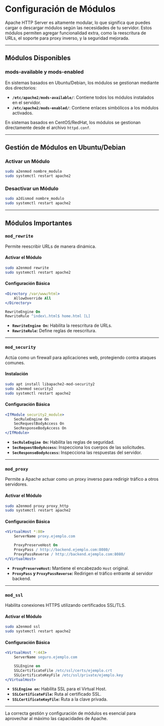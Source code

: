 # Configuración de Módulos

Apache HTTP Server es altamente modular, lo que significa que puedes cargar o descargar módulos según las necesidades de tu servidor. Estos módulos permiten agregar funcionalidad extra, como la reescritura de URLs, el soporte para proxy inverso, y la seguridad mejorada.

---

## Módulos Disponibles

### mods-available y mods-enabled

En sistemas basados en Ubuntu/Debian, los módulos se gestionan mediante dos directorios:

- **`/etc/apache2/mods-available/`**: Contiene todos los módulos instalados en el servidor.
- **`/etc/apache2/mods-enabled/`**: Contiene enlaces simbólicos a los módulos activados.

En sistemas basados en CentOS/RedHat, los módulos se gestionan directamente desde el archivo `httpd.conf`.

---

## Gestión de Módulos en Ubuntu/Debian

### Activar un Módulo

```bash
sudo a2enmod nombre_modulo
sudo systemctl restart apache2
```

### Desactivar un Módulo

```bash
sudo a2dismod nombre_modulo
sudo systemctl restart apache2
```

---

## Módulos Importantes

### `mod_rewrite`

Permite reescribir URLs de manera dinámica.

#### Activar el Módulo

```bash
sudo a2enmod rewrite
sudo systemctl restart apache2
```

#### Configuración Básica

```apache
<Directory /var/www/html>
    AllowOverride All
</Directory>

RewriteEngine On
RewriteRule ^index\.html$ home.html [L]
```

- **`RewriteEngine On`:** Habilita la reescritura de URLs.
- **`RewriteRule`:** Define reglas de reescritura.

---

### `mod_security`

Actúa como un firewall para aplicaciones web, protegiendo contra ataques comunes.

#### Instalación

```bash
sudo apt install libapache2-mod-security2
sudo a2enmod security2
sudo systemctl restart apache2
```

#### Configuración Básica

```apache
<IfModule security2_module>
    SecRuleEngine On
    SecRequestBodyAccess On
    SecResponseBodyAccess On
</IfModule>
```

- **`SecRuleEngine On`:** Habilita las reglas de seguridad.
- **`SecRequestBodyAccess`:** Inspecciona los cuerpos de las solicitudes.
- **`SecResponseBodyAccess`:** Inspecciona las respuestas del servidor.

---

### `mod_proxy`

Permite a Apache actuar como un proxy inverso para redirigir tráfico a otros servidores.

#### Activar el Módulo

```bash
sudo a2enmod proxy proxy_http
sudo systemctl restart apache2
```

#### Configuración Básica

```apache
<VirtualHost *:80>
    ServerName proxy.ejemplo.com

    ProxyPreserveHost On
    ProxyPass / http://backend.ejemplo.com:8080/
    ProxyPassReverse / http://backend.ejemplo.com:8080/
</VirtualHost>
```

- **`ProxyPreserveHost`:** Mantiene el encabezado `Host` original.
- **`ProxyPass` y `ProxyPassReverse`:** Redirigen el tráfico entrante al servidor backend.

---

### `mod_ssl`

Habilita conexiones HTTPS utilizando certificados SSL/TLS.

#### Activar el Módulo

```bash
sudo a2enmod ssl
sudo systemctl restart apache2
```

#### Configuración Básica

```apache
<VirtualHost *:443>
    ServerName seguro.ejemplo.com

    SSLEngine on
    SSLCertificateFile /etc/ssl/certs/ejemplo.crt
    SSLCertificateKeyFile /etc/ssl/private/ejemplo.key
</VirtualHost>
```

- **`SSLEngine on`:** Habilita SSL para el Virtual Host.
- **`SSLCertificateFile`:** Ruta al certificado SSL.
- **`SSLCertificateKeyFile`:** Ruta a la clave privada.

---

La correcta gestión y configuración de módulos es esencial para aprovechar al máximo las capacidades de Apache.

